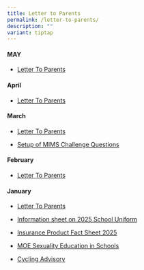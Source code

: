```yaml
---
title: Letter to Parents
permalink: /letter-to-parents/
description: ""
variant: tiptap
---
```

<p></p>
<h4>MAY</h4>
<ul data-tight="true" class="tight">
<li>
<p><a href="/files/LTP_May__29_April_2024.pdf" rel="noopener nofollow" target="_blank">Letter To Parents</a>
</p>
</li>
</ul>
<h4>April</h4>
<ul data-tight="true" class="tight">
<li>
<p><a href="/files/April_LTP_2025.pdf" rel="noopener nofollow" target="_blank">Letter To Parents</a>
</p>
</li>
</ul>
<h4>March</h4>
<ul data-tight="true" class="tight">
<li>
<p><a href="/files/LTP_Feb_2025.pdf" rel="noopener nofollow" target="_blank">Letter To Parents</a>
</p>
</li>
<li>
<p><a href="/files/L044_Setup_of_MIMS_Challenge_Questions.pdf" rel="noopener nofollow" target="_blank">Setup of MIMS Challenge Questions</a>
</p>
</li>
</ul>
<h4>February</h4>
<ul data-tight="true" class="tight">
<li>
<p><a href="/files/LTP_Feb_2025.pdf" rel="noopener nofollow" target="_blank">Letter To Parents</a>
</p>
</li>
</ul>
<h4>January</h4>
<ul data-tight="true" class="tight">
<li>
<p><a href="/files/LTP_Jan_2025.pdf" rel="noopener nofollow" target="_blank">Letter To Parents</a>
</p>
</li>
<li>
<p><a href="/files/YNPS_Information_sheet_on_2025_School_Uniform.pdf" rel="noopener nofollow" target="_blank">Information sheet on 2025 School Uniform</a>
</p>
</li>
<li>
<p><a href="/files/YNPS_Insurance_Product_Fact_Sheet_2025.pdf" rel="noopener nofollow" target="_blank">Insurance Product Fact Sheet 2025</a>
</p>
</li>
<li>
<p><a href="/files/LTP_MOE_SEXUALITY_EDUCATION_IN_SCHOOLS.pdf" rel="noopener nofollow" target="_blank">MOE Sexuality Education in Schools</a>
</p>
</li>
<li>
<p><a href="/files/2025_LTP_Cycling_Advisory.pdf" rel="noopener nofollow" target="_blank">Cycling Advisory</a>
</p>
</li>
</ul>
<p></p>